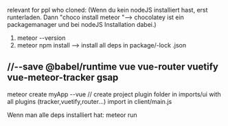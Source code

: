relevant for ppl who cloned: 
(Wenn du kein nodeJS installiert hast, erst runterladen. Dann "choco install meteor "--> chocolatey ist ein packagemanager und bei nodeJS Installation dabei.)
1. meteor --version
2. meteor npm install --> install all deps in package/-lock .json

//--save @babel/runtime vue vue-router vuetify vue-meteor-tracker gsap
--------------------------------------------------------
meteor create myApp --vue // create project
plugin folder in imports/ui with all plugins (tracker,vuetify,router...)
import in client/main.js

Wenn man alle deps installiert hat: meteor run



